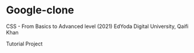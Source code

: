 # Google-clone
CSS - From Basics to Advanced level (2021) EdYoda Digital University, Qaifi Khan

Tutorial Project
